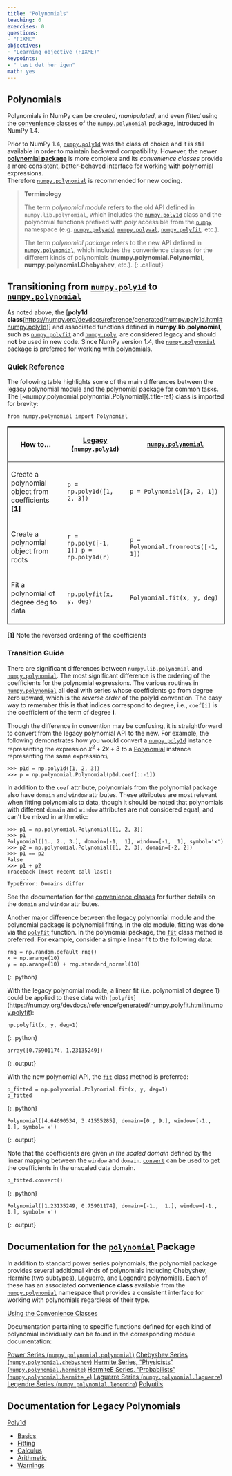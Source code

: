 ```yaml
---
title: "Polynomials"
teaching: 0
exercises: 0
questions:
- "FIXME"
objectives:
- "Learning objective (FIXME)"
keypoints:
- " test det her igen"
math: yes
---
```


## Polynomials

Polynomials in NumPy can be *created*, *manipulated*, and even *fitted*
using the
[convenience classes](https://numpy.org/devdocs/reference/routines.polynomials.classes.html) of the [`numpy.polynomial`](https://numpy.org/devdocs/reference/routines.polynomials.package.html#module-numpy.polynomial) package, introduced in
NumPy 1.4.

Prior to NumPy 1.4, [`numpy.poly1d`](https://numpy.org/devdocs/reference/generated/numpy.poly1d.html#numpy.poly1d) was the class of choice and it is still available in order to maintain backward compatibility. However, the newer [**polynomial package**](https://numpy.org/devdocs/reference/routines.polynomials.package.html#module-numpy.polynomial) is more complete and its *convenience classes* provide a more consistent, better-behaved interface for working with polynomial expressions.\
Therefore [`numpy.polynomial`](https://numpy.org/devdocs/reference/routines.polynomials.package.html#module-numpy.polynomial) is recommended for new coding.



> **Terminology**
> 
> The term *polynomial module* refers to the old API defined in
> `numpy.lib.polynomial`, which includes the
> [`numpy.poly1d`](https://numpy.org/devdocs/reference/generated/numpy.poly1d.html#numpy.poly1d) 
> class and the polynomial functions prefixed with *poly* accessible from the 
> [`numpy`](https://numpy.org/devdocs/reference/index.html#module-numpy)
> namespace (e.g. 
> [`numpy.polyadd`](https://numpy.org/devdocs/reference/generated/numpy.polyadd.html#numpy.polyadd),
> [`numpy.polyval`](https://numpy.org/devdocs/reference/generated/numpy.polyval.html#numpy.polyval), 
> [`numpy.polyfit`](https://numpy.org/devdocs/reference/generated/numpy.polyfit.html#numpy.polyfit), etc.).
> 
> The term *polynomial package* refers to the new API defined in
> [`numpy.polynomial`](https://numpy.org/devdocs/reference/routines.polynomials.package.html#module-numpy.polynomial), which includes the convenience classes
> for the different kinds of polynomials
> (**numpy.polynomial.Polynomial**,
> **numpy.polynomial.Chebyshev**, etc.).
{: .callout}

## Transitioning from [`numpy.poly1d`](https://numpy.org/devdocs/reference/generated/numpy.poly1d.html#numpy.poly1d) to [`numpy.polynomial`](https://numpy.org/devdocs/reference/routines.polynomials.package.html#module-numpy.polynomial)

As noted above, the [**poly1d class**(https://numpy.org/devdocs/reference/generated/numpy.poly1d.html#numpy.poly1d)] and associated functions defined in
**numpy.lib.polynomial**, such as [`numpy.polyfit`](https://numpy.org/devdocs/reference/generated/numpy.polyfit.html#numpy.polyfit) and
[`numpy.poly`](https://numpy.org/devdocs/reference/generated/numpy.poly.html#numpy.poly), are considered legacy and should **not** be
used in new code. Since NumPy version 1.4, the
[`numpy.polynomial`](https://numpy.org/devdocs/reference/routines.polynomials.package.html#module-numpy.polynomial) package is preferred for working with
polynomials.

### Quick Reference

The following table highlights some of the main differences between the
legacy polynomial module and the polynomial package for common tasks.
The [\~numpy.polynomial.polynomial.Polynomial]{.title-ref} class is
imported for brevity:

    from numpy.polynomial import Polynomial

<table class="colwidths-auto table" style="border:1px solid black">
<thead>
<tr class="row-odd">
<th class="head"><p>How to…</p></th>
<th class="head"><p><a href="https://numpy.org/devdocs/reference/generated/numpy.poly1d.html#numpy.poly1d">Legacy (<code class="docutils literal notranslate"><span class="pre">numpy.poly1d</span></code>)</a></p></th>
<th class="head"><p><a href="https://numpy.org/devdocs/reference/routines.polynomials.package.html#module-numpy.polynomial"><code class="docutils literal notranslate"><span class="pre">numpy.polynomial</span></code></a></p></th>
</tr>
</thead>
<tbody>
<tr class="row-even">
<td><p>Create a polynomial object from coefficients <b>[1]</b></p></td>
<td><p><code class="docutils literal notranslate"><span class="pre">p = np.poly1d([1, 2, 3])</span></code></p></td>
<td><p><code class="docutils literal notranslate"><span class="pre">p = Polynomial([3, 2, 1])</span></code></p></td>
</tr>
<tr class="row-odd">
<td><p>Create a polynomial object from roots</p></td>
<td><p><code class="docutils literal notranslate"><span class="pre">r = np.poly([-1, 1]) p = np.poly1d(r)</span></code></p></td>
<td><p><code class="docutils literal notranslate"><span class="pre">p = Polynomial.fromroots([-1, 1])</span></code></p></td>
</tr>
<tr class="row-even">
<td><p>Fit a polynomial of degree deg to data</p></td>
<td><p><code class="docutils literal notranslate"><span class="pre">np.polyfit(x, y, deg)</span></code></p></td>
<td><p><code class="docutils literal notranslate"><span class="pre">Polynomial.fit(x, y, deg)</span></code></p></td>
</tr>
</tbody>
</table>

<b>\[1\]</b> Note the reversed ordering of the coefficients

### Transition Guide

There are significant differences between `numpy.lib.polynomial` and
[`numpy.polynomial`](https://numpy.org/devdocs/reference/routines.polynomials.package.html#module-numpy.polynomial). The most significant difference is the
ordering of the coefficients for the polynomial expressions. The various
routines in [`numpy.polynomial`](https://numpy.org/devdocs/reference/routines.polynomials.package.html#module-numpy.polynomial) all deal with series whose
coefficients go from degree zero upward, which is the *reverse order* of
the poly1d convention. The easy way to remember this is that indices
correspond to degree, i.e., `coef[i]` is the coefficient of the term of
degree **i**.

Though the difference in convention may be confusing, it is
straightforward to convert from the legacy polynomial API to the new.
For example, the following demonstrates how you would convert a
[`numpy.poly1d`](https://numpy.org/devdocs/reference/generated/numpy.poly1d.html#numpy.poly1d) instance representing the expression $x^{2} + 2x + 3$ to a
[Polynomial](https://numpy.org/devdocs/reference/generated/numpy.polynomial.polynomial.Polynomial.html#numpy.polynomial.polynomial.Polynomial) instance
representing the same expression:\

    >>> p1d = np.poly1d([1, 2, 3])
    >>> p = np.polynomial.Polynomial(p1d.coef[::-1])

In addition to the `coef` attribute, polynomials from the polynomial
package also have `domain` and `window` attributes. These attributes are
most relevant when fitting polynomials to data, though it should be
noted that polynomials with different `domain` and `window` attributes
are not considered equal, and can\'t be mixed in arithmetic:

    >>> p1 = np.polynomial.Polynomial([1, 2, 3])
    >>> p1
    Polynomial([1., 2., 3.], domain=[-1,  1], window=[-1,  1], symbol='x')
    >>> p2 = np.polynomial.Polynomial([1, 2, 3], domain=[-2, 2])
    >>> p1 == p2
    False
    >>> p1 + p2
    Traceback (most recent call last):
        ...
    TypeError: Domains differ

See the documentation for the [convenience
classes](routines.polynomials.classes) for further details on the
`domain` and `window` attributes.

Another major difference between the legacy polynomial module and the
polynomial package is polynomial fitting. In the old module, fitting was
done via the [`polyfit`](https://numpy.org/devdocs/reference/generated/numpy.polyfit.html#numpy.polyfit) function. In the polynomial
package, the [`fit`](https://numpy.org/devdocs/reference/generated/numpy.polynomial.polynomial.Polynomial.fit.html#numpy.polynomial.polynomial.Polynomial.fit)
class method is preferred. For example, consider a simple linear fit to
the following data:

~~~
rng = np.random.default_rng() 
x = np.arange(10) 
y = np.arange(10) + rng.standard_normal(10)
~~~
{: .python}

With the legacy polynomial module, a linear fit (i.e. polynomial of
degree 1) could be applied to these data with `[polyfit`](https://numpy.org/devdocs/reference/generated/numpy.polyfit.html#numpy.polyfit):

~~~
np.polyfit(x, y, deg=1)
~~~
{: .python}
~~~
array([0.75901174, 1.23135249])
~~~
{: .output}

With the new polynomial API, the
[`fit`](https://numpy.org/devdocs/reference/generated/numpy.polynomial.polynomial.Polynomial.fit.html#numpy.polynomial.polynomial.Polynomial.fit) class method
is preferred:

~~~
p_fitted = np.polynomial.Polynomial.fit(x, y, deg=1) 
p_fitted
~~~
{: .python}
~~~
Polynomial([4.64690534, 3.41555285], domain=[0., 9.], window=[-1.,  1.], symbol='x')
~~~
{: .output}

Note that the coefficients are given *in the scaled domain* defined by
the linear mapping between the `window` and `domain`.
[`convert`](https://numpy.org/devdocs/reference/generated/numpy.polynomial.polynomial.Polynomial.convert.html#numpy.polynomial.polynomial.Polynomial.convert) can be
used to get the coefficients in the unscaled data domain.

~~~
p_fitted.convert()
~~~
{: .python}
~~~
Polynomial([1.23135249, 0.75901174], domain=[-1.,  1.], window=[-1.,  1.], symbol='x')
~~~
{: .output}

## Documentation for the [`polynomial`](https://numpy.org/devdocs/reference/routines.polynomials.package.html#module-numpy.polynomial) Package

In addition to standard power series polynomials, the polynomial package
provides several additional kinds of polynomials including Chebyshev,
Hermite (two subtypes), Laguerre, and Legendre polynomials. Each of
these has an associated **convenience class** available from the
[`numpy.polynomial`](https://numpy.org/devdocs/reference/routines.polynomials.package.html#module-numpy.polynomial) namespace that provides a consistent
interface for working with polynomials regardless of their type.

[Using the Convenience Classes](https://numpy.org/devdocs/reference/routines.polynomials.classes.html)

Documentation pertaining to specific functions defined for each kind of
polynomial individually can be found in the corresponding module
documentation:

[Power Series (`numpy.polynomial.polynomial`)](https://numpy.org/devdocs/reference/routines.polynomials.polynomial.html)
[Chebyshev Series (`numpy.polynomial.chebyshev`)](https://numpy.org/devdocs/reference/routines.polynomials.chebyshev.html)
[Hermite Series, “Physicists” (`numpy.polynomial.hermite`)](https://numpy.org/devdocs/reference/routines.polynomials.hermite.html)
[HermiteE Series, “Probabilists” (`numpy.polynomial.hermite_e`)](https://numpy.org/devdocs/reference/routines.polynomials.hermite_e.html)
[Laguerre Series (`numpy.polynomial.laguerre`)](https://numpy.org/devdocs/reference/routines.polynomials.laguerre.html)
[Legendre Series (`numpy.polynomial.legendre`)](https://numpy.org/devdocs/reference/routines.polynomials.legendre.html)
[Polyutils](https://numpy.org/devdocs/reference/routines.polynomials.polyutils.html)

## Documentation for Legacy Polynomials

[Poly1d](https://numpy.org/devdocs/reference/routines.polynomials.poly1d.html)
* [Basics](https://numpy.org/devdocs/reference/routines.polynomials.poly1d.html#basics)
* [Fitting](https://numpy.org/devdocs/reference/routines.polynomials.poly1d.html#fitting)
* [Calculus](https://numpy.org/devdocs/reference/routines.polynomials.poly1d.html#calculus)
* [Arithmetic](https://numpy.org/devdocs/reference/routines.polynomials.poly1d.html#arithmetic)
* [Warnings](https://numpy.org/devdocs/reference/routines.polynomials.poly1d.html#warnings)
